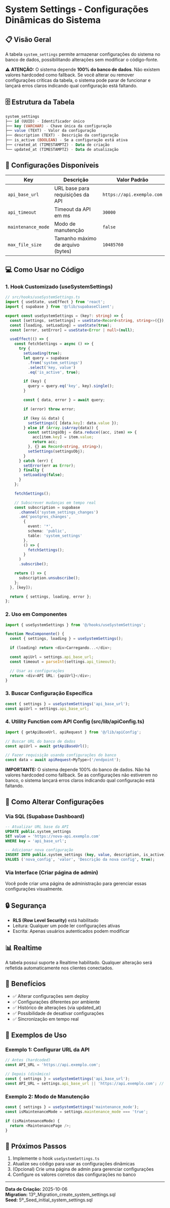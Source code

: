 # System Settings - Configurações Dinâmicas do Sistema

## 📋 Visão Geral

A tabela `system_settings` permite armazenar configurações do sistema no banco de dados, possibilitando alterações sem modificar o código-fonte.

⚠️ **ATENÇÃO:** O sistema depende **100% do banco de dados**. Não existem valores hardcoded como fallback. Se você alterar ou remover configurações críticas da tabela, o sistema pode parar de funcionar e lançará erros claros indicando qual configuração está faltando.

## 🗄️ Estrutura da Tabela

```sql
system_settings
├── id (UUID) - Identificador único
├── key (VARCHAR) - Chave única da configuração
├── value (TEXT) - Valor da configuração
├── description (TEXT) - Descrição da configuração
├── is_active (BOOLEAN) - Se a configuração está ativa
├── created_at (TIMESTAMPTZ) - Data de criação
└── updated_at (TIMESTAMPTZ) - Data de atualização
```

## 🔑 Configurações Disponíveis

| Key | Descrição | Valor Padrão |
|-----|-----------|--------------|
| `api_base_url` | URL base para requisições da API | `https://api.exemplo.com` |
| `api_timeout` | Timeout da API em ms | `30000` |
| `maintenance_mode` | Modo de manutenção | `false` |
| `max_file_size` | Tamanho máximo de arquivo (bytes) | `10485760` |

## 💻 Como Usar no Código

### 1. Hook Customizado (useSystemSettings)

```typescript
// src/hooks/useSystemSettings.ts
import { useState, useEffect } from 'react';
import { supabase } from '@/lib/supabaseClient';

export const useSystemSettings = (key?: string) => {
  const [settings, setSettings] = useState<Record<string, string>>({});
  const [loading, setLoading] = useState(true);
  const [error, setError] = useState<Error | null>(null);

  useEffect(() => {
    const fetchSettings = async () => {
      try {
        setLoading(true);
        let query = supabase
          .from('system_settings')
          .select('key, value')
          .eq('is_active', true);

        if (key) {
          query = query.eq('key', key).single();
        }

        const { data, error } = await query;

        if (error) throw error;

        if (key && data) {
          setSettings({ [data.key]: data.value });
        } else if (Array.isArray(data)) {
          const settingsObj = data.reduce((acc, item) => {
            acc[item.key] = item.value;
            return acc;
          }, {} as Record<string, string>);
          setSettings(settingsObj);
        }
      } catch (err) {
        setError(err as Error);
      } finally {
        setLoading(false);
      }
    };

    fetchSettings();

    // Subscrever mudanças em tempo real
    const subscription = supabase
      .channel('system_settings_changes')
      .on('postgres_changes', 
        { 
          event: '*', 
          schema: 'public', 
          table: 'system_settings' 
        }, 
        () => {
          fetchSettings();
        }
      )
      .subscribe();

    return () => {
      subscription.unsubscribe();
    };
  }, [key]);

  return { settings, loading, error };
};
```

### 2. Uso em Componentes

```typescript
import { useSystemSettings } from '@/hooks/useSystemSettings';

function MeuComponente() {
  const { settings, loading } = useSystemSettings();

  if (loading) return <div>Carregando...</div>;

  const apiUrl = settings.api_base_url;
  const timeout = parseInt(settings.api_timeout);

  // Usar as configurações
  return <div>API URL: {apiUrl}</div>;
}
```

### 3. Buscar Configuração Específica

```typescript
const { settings } = useSystemSettings('api_base_url');
const apiUrl = settings.api_base_url;
```

### 4. Utility Function com API Config (src/lib/apiConfig.ts)

```typescript
import { getApiBaseUrl, apiRequest } from '@/lib/apiConfig';

// Buscar URL do banco de dados
const apiUrl = await getApiBaseUrl();

// Fazer requisição usando configurações do banco
const data = await apiRequest<MyType>('/endpoint');
```

**IMPORTANTE:** O sistema depende 100% do banco de dados. Não há valores hardcoded como fallback. Se as configurações não estiverem no banco, o sistema lançará erros claros indicando qual configuração está faltando.

## 🔄 Como Alterar Configurações

### Via SQL (Supabase Dashboard)

```sql
-- Atualizar URL base da API
UPDATE public.system_settings 
SET value = 'https://nova-api.exemplo.com' 
WHERE key = 'api_base_url';

-- Adicionar nova configuração
INSERT INTO public.system_settings (key, value, description, is_active)
VALUES ('nova_config', 'valor', 'Descrição da nova config', true);
```

### Via Interface (Criar página de admin)

Você pode criar uma página de administração para gerenciar essas configurações visualmente.

## 🔒 Segurança

- **RLS (Row Level Security)** está habilitado
- Leitura: Qualquer um pode ler configurações ativas
- Escrita: Apenas usuários autenticados podem modificar

## 📊 Realtime

A tabela possui suporte a Realtime habilitado. Qualquer alteração será refletida automaticamente nos clientes conectados.

## 🎯 Benefícios

- ✅ Alterar configurações sem deploy
- ✅ Configurações diferentes por ambiente
- ✅ Histórico de alterações (via updated_at)
- ✅ Possibilidade de desativar configurações
- ✅ Sincronização em tempo real

## 📝 Exemplos de Uso

### Exemplo 1: Configurar URL da API

```typescript
// Antes (hardcoded)
const API_URL = 'https://api.exemplo.com';

// Depois (dinâmico)
const { settings } = useSystemSettings('api_base_url');
const API_URL = settings.api_base_url || 'https://api.exemplo.com'; // fallback
```

### Exemplo 2: Modo de Manutenção

```typescript
const { settings } = useSystemSettings('maintenance_mode');
const isMaintenanceMode = settings.maintenance_mode === 'true';

if (isMaintenanceMode) {
  return <MaintenancePage />;
}
```

## 🚀 Próximos Passos

1. Implemente o hook `useSystemSettings.ts`
2. Atualize seu código para usar as configurações dinâmicas
3. (Opcional) Crie uma página de admin para gerenciar configurações
4. Configure os valores corretos das configurações no banco

---

**Data de Criação:** 2025-10-06  
**Migration:** 13º_Migration_create_system_settings.sql  
**Seed:** 5º_Seed_initial_system_settings.sql

